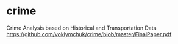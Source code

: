 # crime
Crime Analysis based on Historical and Transportation Data
https://github.com/voklymchuk/crime/blob/master/FinalPaper.pdf
